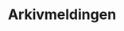 ---
title: Arkivmeldingen
description: Beskrivelse av arkivmeldingen
permalink: arkivmeldingen.html
layout: page
sidebar: eformidling
foler: NextMove
---